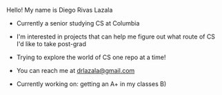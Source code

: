 Hello! My name is Diego Rivas Lazala 
- Currently a senior studying CS at Columbia
- I'm interested in projects that can help me figure out what route of CS I'd like to take post-grad
- Trying to explore the world of CS one repo at a time!
- You can reach me at drlazala@gmail.com

- Currently working on: getting an A+ in my classes B) 
